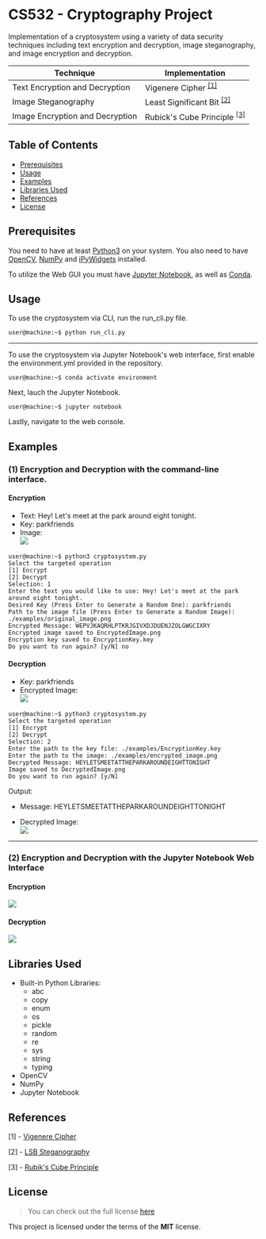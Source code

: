 # CS532 - Cryptography Project 
Implementation of a cryptosystem using a variety of data security techniques including text encryption and decryption, image steganography, and image encryption and decryption. 

| Technique | Implementation| 
| --------- | ------ |
| Text Encryption and Decryption | Vigenere Cipher <sup>[[1]](#References)</sup>|
| Image Steganography | Least Significant Bit <sup>[[2]](#References)</sup> |
| Image Encryption and Decryption | Rubick's Cube Principle <sup>[[3]](#References)</sup>|


## Table of Contents
- [Prerequisites](#Prerequisites)
- [Usage](#Usage)
- [Examples](#Examples)
- [Libraries Used](#Libraries-used)
- [References](#References)
- [License](#License)

## Prerequisites
You need to have at least [Python3](ttps://www.python.org/downloads/) on your system.
You also need to have [OpenCV](https://pypi.org/project/opencv-python/), [NumPy](https://pypi.org/project/numpy/) and [iPyWidgets](https://ipywidgets.readthedocs.io/en/latest/user_install.html) installed.

To utilize the Web GUI you must have [Jupyter Notebook](https://jupyter.org/install), as well as [Conda](https://docs.conda.io/projects/conda/en/latest/user-guide/install/index.html).

## Usage
To use the cryptosystem via CLI, run the run_cli.py file.
```console
user@machine:~$ python run_cli.py
```
----
To use the cryptosystem via Jupyter Notebook's web interface, first enable the environment.yml provided in the repository.
```console
user@machine:~$ conda activate environment
```
Next, lauch the Jupyter Notebook.
```console
user@machine:~$ jupyter notebook
```
Lastly, navigate to the web console.

## Examples
### (1) Encryption and Decryption with the command-line interface.
#### Encryption
- Text:
    Hey! Let's meet at the park around eight tonight.
- Key: 
    parkfriends
- Image:    
![](https://github.com/JustinFirsching/CS532-Cryptography-Project/blob/main/examples/original_image.png)

```console
user@machine:~$ python3 cryptosystem.py
Select the targeted operation
[1] Encrypt
[2] Decrypt
Selection: 1
Enter the text you would like to use: Hey! Let's meet at the park around eight tonight.
Desired Key (Press Enter to Generate a Random One): parkfriends
Path to the image file (Press Enter to Generate a Random Image): ./examples/original_image.png
Encrypted Message: WEPVJKAQRHLPTKRJGIVXDJDUENJZOLGWGCIXRY
Encrypted image saved to EncryptedImage.png
Encryption key saved to EncryptionKey.key
Do you want to run again? [y/N] no
```  

#### Decryption
- Key: parkfriends
- Encrypted Image:    
![](https://github.com/JustinFirsching/CS532-Cryptography-Project/blob/main/examples/encrypted_image.png)

```console
user@machine:~$ python3 cryptosystem.py
Select the targeted operation
[1] Encrypt
[2] Decrypt
Selection: 2
Enter the path to the key file: ./examples/EncryptionKey.key
Enter the path to the image: ./examples/encrypted_image.png
Decrypted Message: HEYLETSMEETATTHEPARKAROUNDEIGHTTONIGHT
Image saved to DecryptedImage.png
Do you want to run again? [y/N] 
```
Output:

- Message: 
    HEYLETSMEETATTHEPARKAROUNDEIGHTTONIGHT

- Decrypted Image:      
![](https://github.com/JustinFirsching/CS532-Cryptography-Project/blob/main/examples/decrypted_image.png)


-------
### (2) Encryption and Decryption with the Jupyter Notebook Web Interface
#### Encryption
![](https://github.com/JustinFirsching/CS532-Cryptography-Project/blob/main/examples/webUI_encryption.png)

#### Decryption
![](https://github.com/JustinFirsching/CS532-Cryptography-Project/blob/main/examples/webUI_decryption.png)

## Libraries Used
- Built-in Python Libraries:
    - abc
    - copy
    - enum
    - os
    - pickle
    - random
    - re
    - sys
    - string
    - typing 
- OpenCV
- NumPy
- Jupyter Notebook


## References
[1] - [Vigenere Cipher](https://www.cs.uri.edu/cryptography/classicalvigenere.htm)

[2] - [LSB Steganography](http://mecs-press.org/ijmecs/ijmecs-v4-n6/IJMECS-V4-N6-4.pdf)

[3] - [Rubik's Cube Principle](https://www.hindawi.com/journals/jece/2012/173931/)

## License
>You can check out the full license [here](https://github.com/JustinFirsching/CS532-Cryptography-Project/blob/main/LICENSE)

This project is licensed under the terms of the **MIT** license.